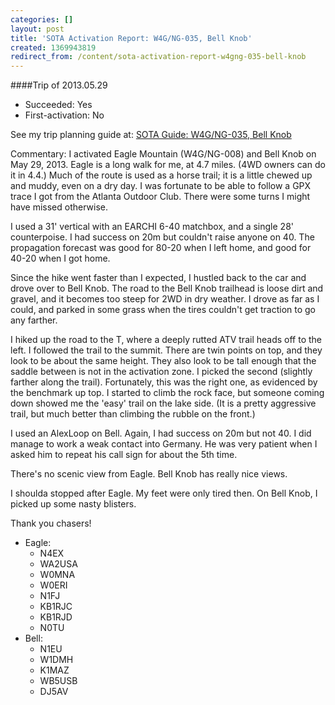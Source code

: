 ```yaml
---
categories: []
layout: post
title: 'SOTA Activation Report: W4G/NG-035, Bell Knob'
created: 1369943819
redirect_from: /content/sota-activation-report-w4gng-035-bell-knob
---
```

####Trip of 2013.05.29
* Succeeded: Yes
* First-activation: No

See my trip planning guide at: [SOTA Guide: W4G/NG-035, Bell Knob](http://k4kpk.com/content/sota-guide-w4gng-035-bell-knob)

Commentary:
I activated Eagle Mountain (W4G/NG-008) and Bell Knob on May 29, 2013.  Eagle is a long walk for me, at 4.7 miles.  (4WD owners can do it in 4.4.)  Much of the route is used as a horse trail; it is a little chewed up and muddy, even on a dry day.  I was fortunate to be able to follow a GPX trace I got from the Atlanta Outdoor Club.  There were some turns I might have missed otherwise.

I used a 31' vertical with an EARCHI 6-40 matchbox, and a single 28' counterpoise. I had success on 20m but couldn't raise anyone on 40.  The propagation forecast was good for 80-20 when I left home, and good for 40-20 when I got home.

Since the hike went faster than I expected, I hustled back to the car and drove over to Bell Knob.  The road to the Bell Knob trailhead is loose dirt and gravel, and it becomes too steep for 2WD in dry weather.  I drove as far as I could, and parked in some grass when the tires couldn't get traction to go any farther.

I hiked up the road to the T, where a deeply rutted ATV trail heads off to the left.  I followed the trail to the summit.  There are twin points on top, and they look to be about the same height.  They also look to be tall enough that the saddle between is not in the activation zone.  I picked the second (slightly farther along the trail).  Fortunately, this was the right one, as evidenced by the benchmark up top.  I started to climb the rock face, but someone coming down showed me the 'easy' trail on the lake side.  (It is a pretty aggressive trail, but much better than climbing the rubble on the front.)

I used an AlexLoop on Bell.  Again, I had success on 20m but not 40.  I did manage to work a weak contact into Germany.  He was very patient when I asked him to repeat his call sign for about the 5th time.

There's no scenic view from Eagle.  Bell Knob has really nice views.

I shoulda stopped after Eagle.  My feet were only tired then.  On Bell Knob, I picked up some nasty blisters.

Thank you chasers!

* Eagle:
    * N4EX
    * WA2USA
    * W0MNA
    * W0ERI
    * N1FJ
    * KB1RJC
    * KB1RJD
    * N0TU
* Bell:
    * N1EU
    * W1DMH
    * K1MAZ
    * WB5USB
    * DJ5AV

